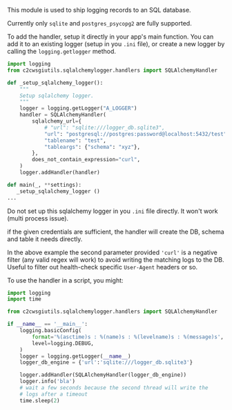 This module is used to ship logging records to an SQL database.

Currently only `sqlite` and `postgres_psycopg2` are fully supported.

To add the handler, setup it directly in your app's main function. You
can add it to an existing logger (setup in you `.ini` file),
or create a new logger by calling the `logging.getlogger` method.

```python
import logging
from c2cwsgiutils.sqlalchemylogger.handlers import SQLAlchemyHandler

def _setup_sqlalchemy_logger():
    """
    Setup sqlalchemy logger.
    """
    logger = logging.getLogger("A_LOGGER")
    handler = SQLAlchemyHandler(
        sqlalchemy_url={
            # "url": "sqlite:///logger_db.sqlite3",
            "url": "postgresql://postgres:password@localhost:5432/test",
            "tablename": "test",
            "tableargs": {"schema": "xyz"},
        },
        does_not_contain_expression="curl",
    )
    logger.addHandler(handler)

def main(_, **settings):
   _setup_sqlalchemy_logger ()
...
```

Do not set up this sqlalchemy logger in you `.ini` file directly.
It won't work (multi process issue).

if the given credentials are sufficient, the handler will
create the DB, schema and table it needs directly.

In the above example the second parameter provided `'curl'` is a negative
filter (any valid regex will work) to avoid writing the matching logs to the
DB. Useful to filter out health-check specific `User-Agent` headers or so.

To use the handler in a script, you might:

```python
import logging
import time

from c2cwsgiutils.sqlalchemylogger.handlers import SQLAlchemyHandler

if __name__ == '__main__':
    logging.basicConfig(
        format='%(asctime)s : %(name)s : %(levelname)s : %(message)s',
        level=logging.DEBUG,
    )
    logger = logging.getLogger(__name__)
    logger_db_engine = {'url':'sqlite:///logger_db.sqlite3'}

    logger.addHandler(SQLAlchemyHandler(logger_db_engine))
    logger.info('bla')
    # wait a few seconds because the second thread will write the
    # logs after a timeout
    time.sleep(2)
```
